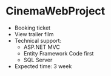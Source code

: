 # CinemaWebProject
- Booking ticket
- View trailer film 
- Technical support: 
  - ASP.NET MVC
  - Entity Framework Code first 
  - SQL Server 
- Expected time: 3 week
